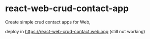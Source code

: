 # react-web-crud-contact-app
Create simple crud contact apps for Web,

deploy in https://react-web-crud-contact.web.app (still not working)
